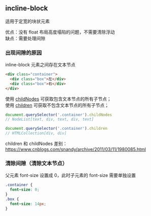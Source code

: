 ## incline-block
适用于定宽的块状元素

优点：没有 float 布局高度塌陷的问题，不需要清除浮动 <br />
缺点：需要处理间隙

### 出现间隙的原因
inline-block 元素之间存在文本节点

``` html
<div class="container">
  <div class="box">左</div>
  <div class="box">右</div>
</div>
```

使用 [childNodes](https://developer.mozilla.org/zh-CN/docs/Web/API/Node/childNodes) 可获取包含文本节点的所有子节点；<br />
使用 [children](https://developer.mozilla.org/zh-CN/docs/Web/API/Element/children) 可获取不包含文本节点的所有子节点；

```js
document.querySelector('.container').childNodes
// NodeList[text, div, text, div, text]

document.querySelector('.container').children
// HTMLCollection[div, div]
```
children 和 childNodes 差别：https://www.cnblogs.com/snandy/archive/2011/03/11/1980085.html

### 清除间隙（清除文本节点）
父元素 font-size 设置成 0，此时子元素的 font-size 需要单独设置

``` css
.container {
  font-size: 0;
}
.box {
  font-size: 14px;
}
```
